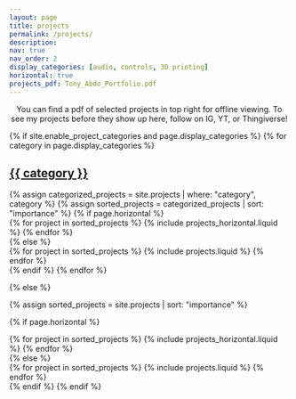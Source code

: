 ```yaml
---
layout: page
title: projects
permalink: /projects/
description: 
nav: true
nav_order: 2
display_categories: [audio, controls, 3D printing]
horizontal: true
projects_pdf: Tony_Abdo_Portfolio.pdf
---
```


<p align="center">You can find a pdf of selected projects in top right for offline viewing. To see my projects before they show up here, follow on IG, YT, or Thingiverse!</p>

<div class="social">
  <div class="contact-icons">
    <a href="https://instagram.com/{{ site.instagram_id }}" title="Instagram"><i class="fa-brands fa-instagram"></i></a>
    <a href="https://youtube.com/@{{ site.youtube_id }}" title="YouTube"><i class="fa-brands fa-youtube"></i></a>
    <a href="https://www.thingiverse.com/{{ site.thingiverse_id }}/designs" title="Thingiverse"><i class="fa-solid fa-cubes"></i></a>
  </div>
</div>

  


<!-- pages/projects.md -->
<div class="projects">
{% if site.enable_project_categories and page.display_categories %}
  <!-- Display categorized projects -->
  {% for category in page.display_categories %}
  <a id="{{ category }}" href=".#{{ category }}">
    <h2 class="category">{{ category }}</h2>
  </a>
  {% assign categorized_projects = site.projects | where: "category", category %}
  {% assign sorted_projects = categorized_projects | sort: "importance" %}
  <!-- Generate cards for each project -->
  {% if page.horizontal %}
  <div class="container">
    <div class="row row-cols-1 row-cols-md-2">
    {% for project in sorted_projects %}
      {% include projects_horizontal.liquid %}
    {% endfor %}
    </div>
  </div>
  {% else %}
  <div class="row row-cols-1 row-cols-md-3">
    {% for project in sorted_projects %}
      {% include projects.liquid %}
    {% endfor %}
  </div>
  {% endif %}
  {% endfor %}

{% else %}

<!-- Display projects without categories -->

{% assign sorted_projects = site.projects | sort: "importance" %}

  <!-- Generate cards for each project -->

{% if page.horizontal %}

  <div class="container">
    <div class="row row-cols-1 row-cols-md-2">
    {% for project in sorted_projects %}
      {% include projects_horizontal.liquid %}
    {% endfor %}
    </div>
  </div>
  {% else %}
  <div class="row row-cols-1 row-cols-md-3">
    {% for project in sorted_projects %}
      {% include projects.liquid %}
    {% endfor %}
  </div>
  {% endif %}
{% endif %}
</div>
